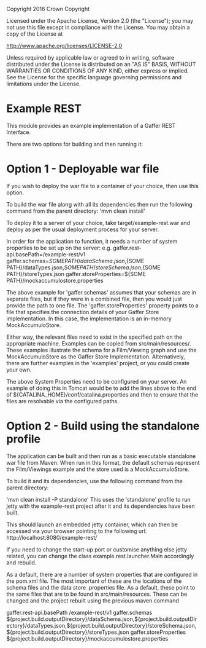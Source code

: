 Copyright 2016 Crown Copyright

Licensed under the Apache License, Version 2.0 (the "License");
you may not use this file except in compliance with the License.
You may obtain a copy of the License at

  http://www.apache.org/licenses/LICENSE-2.0

Unless required by applicable law or agreed to in writing, software
distributed under the License is distributed on an "AS IS" BASIS,
WITHOUT WARRANTIES OR CONDITIONS OF ANY KIND, either express or implied.
See the License for the specific language governing permissions and
limitations under the License.


Example REST
============
This module provides an example implementation of a Gaffer REST Interface.

There are two options for building and then running it:

Option 1 - Deployable war file
==============================

If you wish to deploy the war file to a container of your choice, then use this option.

To build the war file along with all its dependencies then run the following command from the parent directory:
'mvn clean install'

To deploy it to a server of your choice, take target/example-rest.war and deploy as per the usual deployment process for your server.

In order for the application to function, it needs a number of system properties to be set up on the server:
e.g.
gaffer.rest-api.basePath=/example-rest/v1
gaffer.schemas=${SOME PATH}/dataSchema.json,${SOME PATH}/dataTypes.json,${SOME PATH}/storeSchema.json,${SOME PATH}/storeTypes.json
gaffer.storeProperties=${SOME PATH}/mockaccumulostore.properties

The above example for 'gaffer.schemas' assumes that your schemas are in separate files, but if they were in a combined file, then you would just provide the path to one file.
The 'gaffer.storeProperties' property points to a file that specifies the connection details of your Gaffer Store implementation. In this case, the implementation is an in-memory MockAccumuloStore.

Either way, the relevant files need to exist in the specified path on the appropriate machine. Examples can be copied from src/main/resources/. These examples illustrate the schema for a Film/Viewing graph and use the MockAccumuloStore as the Gaffer Store Implementation.
Alternatively, there are further examples in the 'examples' project, or you could create your own.

The above System Properties need to be configured on your server. An example of doing this in Tomcat would be to add the lines above to the end of ${CATALINA_HOME}/conf/catalina.properties and then to ensure that the files are resolvable via the configured paths.


Option 2 - Build using the standalone profile
=============================================

The application can be built and then run as a basic executable standalone war file from Maven. When run in this format, the default schemas represent the Film/Viewings example and the store used is a MockAccumuloStore.

To build it and its dependencies, use the following command from the parent directory:

'mvn clean install -P standalone'
This uses the 'standalone' profile to run jetty with the example-rest project after it and its dependencies have been built.

This should launch an embedded jetty container, which can then be accessed via your browser pointing to the following url:
http://localhost:8080/example-rest/

If you need to change the start-up port or customise anything else jetty related, you can change the class example.rest.launcher.Main accordingly and rebuild.

As a default, there are a number of system properties that are configured in the pom.xml file. The most important of these are the locations of the schema
files and the data store .properties file. As a default, these point to the same files that are to be found in src/main/resources. These can be changed and the project rebuilt using the previous maven command

<systemProperties>
      <systemProperty>
          <name>gaffer.rest-api.basePath</name>
          <value>/example-rest/v1</value>
      </systemProperty>
      <systemProperty>
          <name>gaffer.schemas</name>
          <!-- this needs to point to your Gaffer schema files-->
          <value>${project.build.outputDirectory}/dataSchema.json,${project.build.outputDirectory}/dataTypes.json,${project.build.outputDirectory}/storeSchema.json,${project.build.outputDirectory}/storeTypes.json</value>
      </systemProperty>
      <systemProperty>
          <name>gaffer.storeProperties</name>
           <!-- this needs to point your data store properties file-->
          <value>${project.build.outputDirectory}/mockaccumulostore.properties</value>
      </systemProperty>
  </systemProperties>


